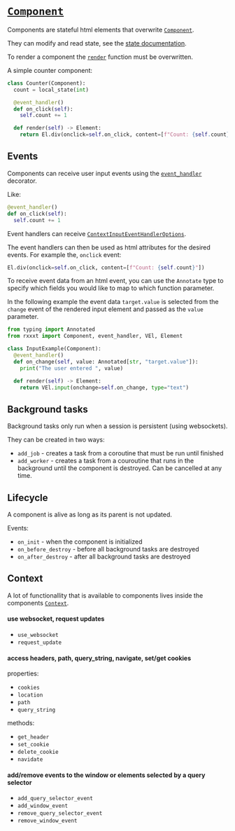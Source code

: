 # [`Component`](./api.md#rxxxt.component.Component)

Components are stateful html elements that overwrite [`Component`](./api.md#rxxxt.component.Component).

They can modify and read state, see the [state documentation](./state.md#with-components).

To render a component the [`render`](./api.md#rxxxt.component.Component.render) function must be overwritten.

A simple counter component:
```python
class Counter(Component):
  count = local_state(int)

  @event_handler()
  def on_click(self):
    self.count += 1

  def render(self) -> Element:
    return El.div(onclick=self.on_click, content=[f"Count: {self.count}"])
```

## Events
Components can receive user input events using the [`event_handler`](./api.md#rxxxt.component.event_handler) decorator.

Like:
```python
@event_handler()
def on_click(self):
  self.count += 1
```

Event handlers can receive [`ContextInputEventHandlerOptions`](./api.md#rxxxt.events.ContextInputEventHandlerOptions).

The event handlers can then be used as html attributes for the desired events. For example the, `onclick` event:
```python
El.div(onclick=self.on_click, content=[f"Count: {self.count}"])
```

To receive event data from an html event, you can use the `Annotate` type to specify which fields you would like to map to which function parameter.

In the following example the event data `target.value` is selected from the `change` event of the rendered input element and passed as the `value` parameter.

```python
from typing import Annotated
from rxxxt import Component, event_handler, VEl, Element

class InputExample(Component):
  @event_handler()
  def on_change(self, value: Annotated[str, "target.value"]):
    print("The user entered ", value)

  def render(self) -> Element:
    return VEl.input(onchange=self.on_change, type="text")
```


## Background tasks
Background tasks only run when a session is persistent (using websockets).

They can be created in two ways:

- `add_job` - creates a task from a coroutine that must be run until finished
- `add_worker` - creates a task from a couroutine that runs in the background until the component is destroyed. Can be cancelled at any time.


## Lifecycle
A component is alive as long as its parent is not updated.

Events:

- `on_init` - when the component is initialized
- `on_before_destroy` - before all background tasks are destroyed
- `on_after_destroy` - after all background tasks are destroyed

## Context
A lot of functionallity that is available to components lives inside the components [`Context`](./api.md#rxxxt.execution.Context).

#### use websocket, request updates
- `use_websocket`
- `request_update`

#### access headers, path, query_string, navigate, set/get cookies
properties:

- `cookies`
- `location`
- `path`
- `query_string`

methods:

- `get_header`
- `set_cookie`
- `delete_cookie`
- `navidate`

#### add/remove events to the window or elements selected by a query selector
- `add_query_selector_event`
- `add_window_event`
- `remove_query_selector_event`
- `remove_window_event`

